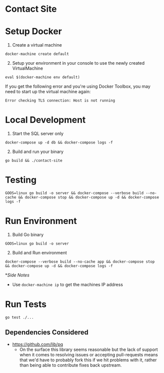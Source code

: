 # Contact Site



# Setup Docker

1) Create a virtual machine
```
docker-machine create default
```

2) Setup your environment in your console to use the newly created VirtualMachine
```
eval $(docker-machine env default)
```

If you get the following error and you're using Docker Toolbox, you may need to start up the virtual machine again:
```
Error checking TLS connection: Host is not running
```

# Local Development

1) Start the SQL server only
```
docker-compose up -d db && docker-compose logs -f
```

2) Build and run your binary
```
go build && ./contact-site
```

# Testing

```
GOOS=linux go build -o server && docker-compose --verbose build --no-cache && docker-compose stop && docker-compose up -d && docker-compose logs -f
```

# Run Environment

1) Build Go binary
```
GOOS=linux go build -o server
```

2) Build and Run environment
```
docker-compose --verbose build --no-cache app && docker-compose stop && docker-compose up -d && docker-compose logs -f
```

**Side Notes*

* Use `docker-machine ip` to get the machines IP address

# Run Tests

```
go test ./...
```

## Dependencies Considered

- https://github.com/lib/pq
	- On the surface this library seems reasonable but the lack of support when it comes to resolving issues or accepting pull-requests means that we'd have to probably fork this if we hit problems with it, rather than being able to contribute fixes back upstream.
